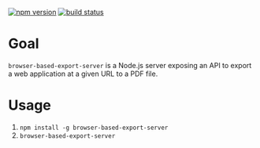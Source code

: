 [![npm version](https://img.shields.io/npm/v/browser-based-export-server.svg)](https://npmjs.org/package/browser-based-export-server)
[![build status](https://img.shields.io/circleci/project/github/activeviam/browser-based-export.svg)](https://circleci.com/gh/activeviam/browser-based-export)

# Goal

`browser-based-export-server` is a Node.js server exposing an API to export a web application at a given URL to a PDF file.

# Usage

1.  `npm install -g browser-based-export-server`
2.  `browser-based-export-server`
